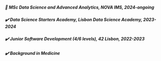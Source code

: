
##### :hammer: MSc Data Science and Advanced Analytics, NOVA IMS, 2024-ongoing 
##### :heavy_check_mark: Data Science Starters Academy, Lisbon Data Science Academy, 2023-2024
##### :heavy_check_mark: Junior Software Development (4/6 levels), 42 Lisbon, 2022-2023 
##### :heavy_check_mark: Background in Medicine


